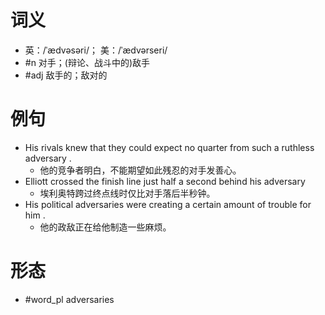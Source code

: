 # 词义
- 英：/ˈædvəsəri/； 美：/ˈædvərseri/
- #n 对手；(辩论、战斗中的)敌手
- #adj 敌手的；敌对的
# 例句
- His rivals knew that they could expect no quarter from such a ruthless adversary .
	- 他的竞争者明白，不能期望如此残忍的对手发善心。
- Elliott crossed the finish line just half a second behind his adversary
	- 埃利奥特跨过终点线时仅比对手落后半秒钟。
- His political adversaries were creating a certain amount of trouble for him .
	- 他的政敌正在给他制造一些麻烦。
# 形态
- #word_pl adversaries
